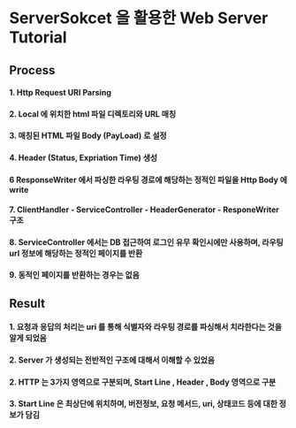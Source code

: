 # ServerSokcet 을 활용한 Web Server Tutorial
## Process
#### 1. Http Request URI Parsing
#### 2. Local 에 위치한 html 파일 디렉토리와 URL 매칭
#### 3. 매칭된 HTML 파일 Body (PayLoad) 로 설정
#### 4. Header (Status, Expriation Time) 생성
#### 6  ResponseWriter 에서 파싱한 라우팅 경로에 해당하는 정적인 파일을 Http Body 에 write
#### 7. ClientHandler - ServiceController - HeaderGenerator - ResponeWriter 구조
#### 8. ServiceController 에서는 DB 접근하여 로그인 유무 확인시에만 사용하며, 라우팅 url 정보에 해당하는 정적인 페이지를 반환
#### 9. 동적인 페이지를 반환하는 경우는 없음
## Result
#### 1. 요청과 응답의 처리는 uri 를 통해 식별자와 라우팅 경로를 파싱해서 치라한다는 것을 알게 되었음
#### 2. Server 가 생성되는 전반적인 구조에 대해서 이해할 수 있었음
#### 2. HTTP 는 3가지 영역으로 구분되며, Start Line , Header , Body 영역으로 구분
#### 3. Start Line 은 최상단에 위치하며, 버전정보, 요청 메서드, uri, 상태코드 등에 대한 정보가 담김
